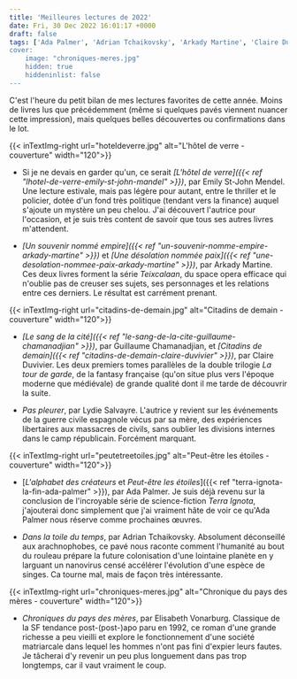 ```yaml
---
title: 'Meilleures lectures de 2022'
date: Fri, 30 Dec 2022 16:01:17 +0000
draft: false
tags: ['Ada Palmer', 'Adrian Tchaikovsky', 'Arkady Martine', 'Claire Duvivier', 'Elisabeth Vonaburg', 'Emily St. John Mandel', 'Guillaume Chamanadjian', 'La tour de garde', 'Listes', 'Lydie Salvayre', 'Roman', 'SFFF', 'Teixcalaan', 'Terra Ignota', Le Bélial', Nouveaux Millénaires, Rivages-Noir, Aux Forges de Vulcain, Points, Folio SF, Mnémos]
cover: 
    image: "chroniques-meres.jpg"
    hidden: true
    hiddeninlist: false
---
```


C'est l'heure du petit bilan de mes lectures favorites de cette année. Moins de livres lus que précédemment (même si quelques pavés viennent nuancer cette impression), mais quelques belles découvertes ou confirmations dans le lot.

{{< inTextImg-right url="hoteldeverre.jpg" alt="L'hôtel de verre - couverture" width="120">}}

*   Si je ne devais en garder qu'un, ce serait _[L'hôtel de verre]({{< ref "lhotel-de-verre-emily-st-john-mandel" >}})_, par Emily St-John Mendel. Une lecture estivale, mais pas légère pour autant, entre le thriller et le policier, dotée d'un fond très politique (tendant vers la finance) auquel s'ajoute un mystère un peu chelou. J'ai découvert l'autrice pour l'occasion, et je suis très content de savoir que tous ses autres livres m'attendent.

*   _[Un souvenir nommé empire]({{< ref "un-souvenir-nomme-empire-arkady-martine" >}})_ et _[Une désolation nommée paix]({{< ref "une-desolation-nommee-paix-arkady-martine" >}})_, par Arkady Martine. Ces deux livres forment la série _Teixcalaan_, du space opera efficace qui n'oublie pas de creuser ses sujets, ses personnages et les relations entre ces derniers. Le résultat est carrément prenant.

{{< inTextImg-right url="citadins-de-demain.jpg" alt="Citadins de demain - couverture" width="120">}}

*   _[Le sang de la cité]({{< ref "le-sang-de-la-cite-guillaume-chamanadjian" >}})_, par Guillaume Chamanadjian, et _[Citadins de demain]({{< ref "citadins-de-demain-claire-duvivier" >}})_, par Claire Duvivier. Les deux premiers tomes parallèles de la double trilogie _La tour de garde_, de la fantasy française (qu'on situe plus vers l'époque moderne que médiévale) de grande qualité dont il me tarde de découvrir la suite.

*   _Pas pleurer_, par Lydie Salvayre. L'autrice y revient sur les événements de la guerre civile espagnole vécus par sa mère, des expériences libertaires aux massacres de civils, sans oublier les divisions internes dans le camp républicain. Forcément marquant.

{{< inTextImg-right url="peutetreetoiles.jpg" alt="Peut-être les étoiles - couverture" width="120">}}

*   [_L'alphabet des créateurs_ et _Peut-être les étoiles_]({{< ref "terra-ignota-la-fin-ada-palmer" >}}), par Ada Palmer. Je suis déjà revenu sur la conclusion de l'incroyable série de science-fiction _Terra Ignota_, j'ajouterai donc simplement que j'ai vraiment hâte de voir ce qu'Ada Palmer nous réserve comme prochaines œuvres.

*   _Dans la toile du temps_, par Adrian Tchaikovsky. Absolument déconseillé aux arachnophobes, ce pavé nous raconte comment l'humanité au bout du rouleau prépare la future colonisation d'une lointaine planète en y larguant un nanovirus censé accélérer l'évolution d'une espèce de singes. Ca tourne mal, mais de façon très intéressante.

{{< inTextImg-right url="chroniques-meres.jpg" alt="Chronique du pays des mères - couverture" width="120">}}

*   _Chroniques du pays des mères_, par Elisabeth Vonarburg. Classique de la SF tendance post-(post-)apo paru en 1992, ce roman d'une grande richesse a peu vieilli et explore le fonctionnement d'une société matriarcale dans lequel les hommes n'ont pas fini d'expier leurs fautes. Je tâcherai d'y revenir un peu plus longuement dans pas trop longtemps, car il vaut vraiment le coup.
